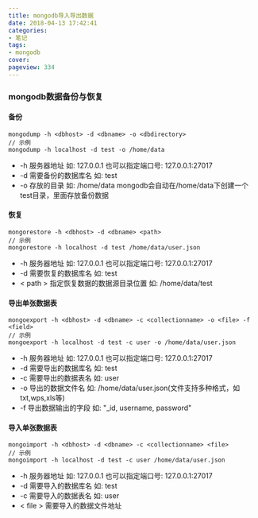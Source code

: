 ```yaml
---
title: mongodb导入导出数据
date: 2018-04-13 17:42:41
categories:
- 笔记
tags:
- mongodb
cover: 
pageview: 334
---
```


### mongodb数据备份与恢复

#### 备份

```
mongodump -h <dbhost> -d <dbname> -o <dbdirectory>
// 示例
mongodump -h localhost -d test -o /home/data
```

- -h 服务器地址 如: 127.0.0.1 也可以指定端口号: 127.0.0.1:27017
- -d 需要备份的数据库名 如: test
- -o 存放的目录 如: /home/data mongodb会自动在/home/data下创建一个test目录，里面存放备份数据

#### 恢复
```
mongorestore -h <dbhost> -d <dbname> <path>
// 示例
mongorestore -h localhost -d test /home/data/user.json
```

- -h 服务器地址 如: 127.0.0.1 也可以指定端口号: 127.0.0.1:27017
- -d 需要恢复的数据库名 如: test
- < path \> 指定恢复数据的数据源目录位置 如: /home/data/test

#### 导出单张数据表
```
mongoexport -h <dbhost> -d <dbname> -c <collectionname> -o <file> -f <field>
// 示例
mongoexport -h localhost -d test -c user -o /home/data/user.json
```

- -h 服务器地址 如: 127.0.0.1 也可以指定端口号: 127.0.0.1:27017
- -d 需要导出的数据库名 如: test
- -c 需要导出的数据表名 如: user
- -o 导出的数据文件名 如: /home/data/user.json(文件支持多种格式，如txt,wps,xls等)
- -f 导出数据输出的字段 如: "_id, username, password"

#### 导入单张数据表
```
mongoimport -h <dbhost> -d <dbname> -c <collectionname> <file>
// 示例
mongoimport -h localhost -d test -c user /home/data/user.json
```

- -h 服务器地址 如: 127.0.0.1 也可以指定端口号: 127.0.0.1:27017
- -d 需要导入的数据库名 如: test
- -c 需要导入的数据表名 如: user
- < file \> 需要导入的数据文件地址





